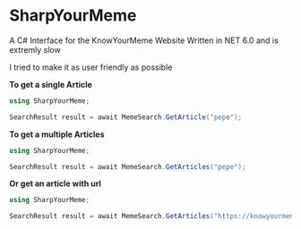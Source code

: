 # SharpYourMeme
A C# Interface for the KnowYourMeme Website
Written in NET 6.0 and is extremly slow

I tried to make it as user friendly as possible

**To get a single Article**
```cs
using SharpYourMeme;

SearchResult result = await MemeSearch.GetArticle("pepe");
```


**To get a multiple Articles**
```cs
using SharpYourMeme;

SearchResult result = await MemeSearch.GetArticles("pepe");
```

**Or get an article with url**
```cs
using SharpYourMeme;

SearchResult result = await MemeSearch.GetArticles("https://knowyourmeme.com/memes/shadilay");
```

